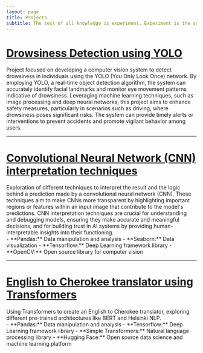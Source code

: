 ```yaml
---
layout: page
title: Projects
subtitle: The test of all knowledge is experiment. Experiment is the sole judge of scientific 'truth'
---
```


#  <a href="https://github.com/franciscomesquitaAI/Drowsiness-Detection" style="color: inherit;"> Drowsiness Detection using YOLO </a>
Project focused on developing a computer vision system to detect drowsiness in individuals using the YOLO (You Only Look Once) network. By employing YOLO, a real-time object detection algorithm, the system can accurately identify facial landmarks and monitor eye movement patterns indicative of drowsiness. Leveraging machine learning techniques, such as image processing and deep neural networks, this project aims to enhance safety measures, particularly in scenarios such as driving, where drowsiness poses significant risks. The system can provide timely alerts or interventions to prevent accidents and promote vigilant behavior among users.

---

# <a href="https://github.com/franciscomesquitaAI/CNN-Interpretation" style="color: inherit;">Convolutional Neural Network (CNN) interpretation techniques</a>
<div style="margin-bottom: 0;">
Exploration of different techniques to interpret the result and the logic behind a prediction made by a convolutional neural network (CNN). These techniques aim to make CNNs more transparent by highlighting important regions or features within an input image that contribute to the model's predictions. CNN interpretation techniques are crucial for understanding and debugging models, ensuring they make accurate and meaningful decisions, and for building trust in AI systems by providing human-interpretable insights into their functioning.
<div style="margin-bottom: 0;">
- **Pandas:** Data manipulation and analysis
- **Seaborn:** Data visualization
- **Tensorflow:** Deep Learning framework library
- **OpenCV:** Open source library for computer vision

---

# <a href="https://github.com/franciscomesquitaAI/Translator-English-to-Cherokee" style="color: inherit;">English to Cherokee translator using Transformers</a>
<div style="margin-bottom: 0;">
Using Transformers to create an English to Cherokee translator, exploring different pre-trained architectures like BERT and Helsinki NLP.
<div style="margin-bottom: 0;">
- **Pandas:** Data manipulation and analysis
- **Tensorflow:** Deep Learning framework library
- **Simple Transformers:** Natural language processing library
- **Hugging Face:** Open source data science and machine learning platform
